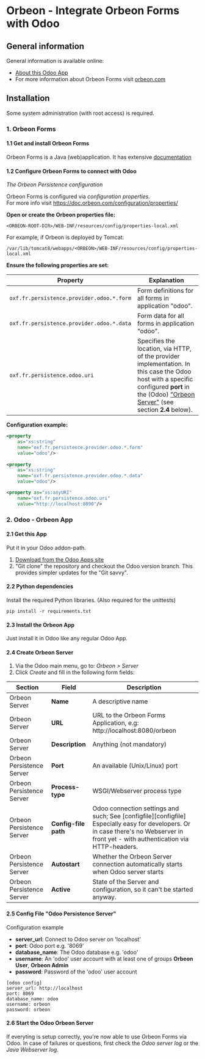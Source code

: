 # Orbeon - Integrate Orbeon Forms with Odoo

## General information

General information is available online:

- [About this Odoo App](https://www.odoo.com/apps/modules/10.0/orbeon)
- For more information about Orbeon Forms visit [orbeon.com](http://www.orbeon.com)


## Installation

Some system administration (with root access) is required.

### 1. Orbeon Forms

#### 1.1 Get and install Orbeon Forms

Orbeon Forms is a Java (web)application. It has extensive [documentation](https://doc.orbeon.com/installation)

#### 1.2 Configure Orbeon Forms to connect with Odoo

*The Orbeon Persistence configuration*

Orbeon Forms is configured via *configuration properties*.<br/>
For more info visit https://doc.orbeon.com/configuration/properties/


**Open or create the Orbeon properties file:**
```
<ORBEON-ROOT-DIR>/WEB-INF/resources/config/properties-local.xml
```

For example, if Orbeon is deployed by Tomcat: 

```
/var/lib/tomcat8/webapps/<ORBEON>/WEB-INF/resources/config/properties-local.xml
```

**Ensure the following properties are set:**

Property | Explanation
-------- | -----------
```oxf.fr.persistence.provider.odoo.*.form ``` | Form definitions for all forms in application "odoo".
```oxf.fr.persistence.provider.odoo.*.data ``` | Form data for all forms in application "odoo".
```oxf.fr.persistence.odoo.uri``` | Specifies the location, via HTTP, of the provider implementation. In this case the Odoo host with a specific configured **port** in the (Odoo) ["Orbeon Server"][odoo-orbeon-server] (see section **2.4** below).

**Configuration example:**

  ``` xml
  <property 
      as="xs:string"
      name="oxf.fr.persistence.provider.odoo.*.form"
      value="odoo"/>
      
  <property 
      as="xs:string"
      name="oxf.fr.persistence.provider.odoo.*.data"
      value="odoo"/>
  
  <property as="xs:anyURI"
      name="oxf.fr.persistence.odoo.uri"
      value="http://localhost:8090"/>
  ```

### 2. Odoo - Orbeon App

#### 2.1 Get this App

Put it in your Odoo addon-path.

1. [Download from the Odoo Apps site](https://www.odoo.com/apps/modules/10.0/orbeon)
2. "Git clone" the repository and checkout the Odoo version branch. This provides simpler updates for the "Git savvy".

#### 2.2 Python dependencies

Install the required Python libraries. (Also required for the unittests)

```pip install -r requirements.txt```

#### 2.3 Install the Orbeon App

Just install it in Odoo like any regular Odoo App.

#### 2.4 Create Orbeon Server

[odoo-orbeon-server]: #odoo-orbeon-server

1. Via the Odoo main menu, go to: *Orbeon > Server*
2. Click *Create* and fill in the following form fields:

Section  | Field | Description
-------- | ----- | ------------
Orbeon Server | **Name** | A descriptive name
Orbeon Server | **URL** | URL to the Orbeon Forms Application, e.g: http://localhost:8080/orbeon
Orbeon Server | **Description** | Anything (not mandatory)
Orbeon Persistence Server | **Port** | An available (Unix/Linux) port
Orbeon Persistence Server | **Process-type** | WSGI/Webserver process type
Orbeon Persistence Server | **Config-file path** | Odoo connection settings and such; See [configfile][configfile] Especially easy for developers. Or in case there's no Webserver in front yet - with authentication via HTTP-headers.
Orbeon Persistence Server | **Autostart** | Whether the Orbeon Server connection automatically starts when Odoo server starts
Orbeon Persistence Server | **Active** | State of the Server and configuration, so it can't be started anyway.

#### 2.5 Config File "Odoo Persistence Server"

Configuration example

  - **server_url**: Connect to Odoo server on 'localhost'
  - **port**: Odoo port e.g. '8069'
  - **database_name**: The Odoo database e.g. 'odoo'
  - **username**: An 'odoo' user account with at least one of groups **Orbeon User**, **Orbeon Admin**
  - **password**: Password of the 'odoo' user account

```
[odoo config]
server_url: http://localhost
port: 8069
database_name: odoo
username: orbeon
password: orbeon
```

#### 2.6 Start the Odoo Orbeon Server

If everyting is setup correctly, you're now able to use Orbeon Forms via Odoo.
In case of failures or questions, first check the *Odoo server log* or the *Java Webserver log*.
